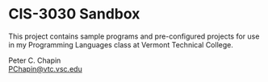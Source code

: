 CIS-3030 Sandbox
================

This project contains sample programs and pre-configured projects for use in my Programming
Languages class at Vermont Technical College.

Peter C. Chapin  
PChapin@vtc.vsc.edu
